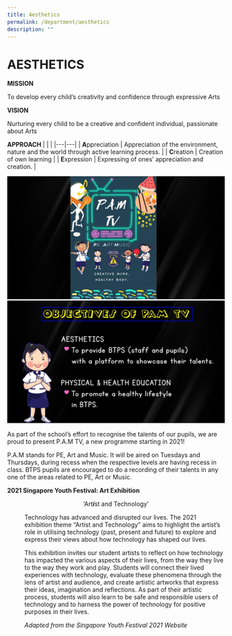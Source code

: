 ```yaml
---
title: Aesthetics
permalink: /department/aesthetics
description: ""
---
```

# AESTHETICS
**MISSION**

To develop every child’s creativity and confidence through expressive Arts

**VISION**

Nurturing every child to be a creative and confident individual, passionate about Arts

**APPROACH**
|  |  |
|---|---|
| **A**ppreciation | Appreciation of the environment, nature and the world through active learning process. |
| **C**reation | Creation of own learning |
| **E**xpression | Expressing of ones’ appreciation and creation. |


![](/images/Slide1.jpeg)
![](/images/Slide2.jpeg)

As part of the school’s effort to recognise the talents of our pupils, we are proud to present P.A.M TV, a new programme starting in 2021!

P.A.M stands for PE, Art and Music. It will be aired on Tuesdays and Thursdays, during recess when the respective levels are having recess in class. BTPS pupils are encouraged to do a recording of their talents in any one of the areas related to PE, Art or Music.

<style type="text/css">
<!--
 .tab { margin-left: 40px; }
-->
</style>

**2021 Singapore Youth Festival: Art Exhibition**

<center>‘Art<em><strong>i</em></strong>st and Technology’</center>

<p class="tab">Technology has advanced and disrupted our lives. The 2021 exhibition theme “Artist and Technology” aims to highlight the artist’s role in utilising technology (past, present and future) to explore and express their views about how technology has shaped our lives.</p>

<p class="tab">This exhibition invites our student artists to reflect on how technology has impacted the various aspects of their lives, from the way they live to the way they work and play. Students will connect their lived experiences with technology, evaluate these phenomena through the lens of artist and audience, and create artistic artworks that express their ideas, imagination and reflections. As part of their artistic process, students will also learn to be safe and responsible users of technology and to harness the power of technology for positive purposes in their lives.</p>

<p class="tab"><em>Adapted from the Singapore Youth Festival 2021 Website</em></p>